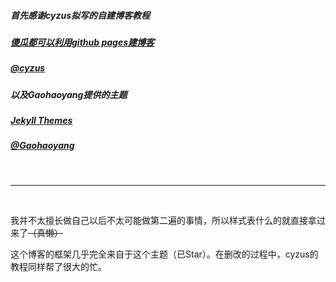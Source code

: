 ##### 首先感谢cyzus拟写的自建博客教程
##### [傻瓜都可以利用github pages建博客](http://cyzus.github.io/2015/06/21/github-build-blog/)
##### [@cyzus](https://github.com/cyzus)
##### 以及Gaohaoyang提供的主题

##### [Jekyll Themes](http://jekyllthemes.org/themes/cool-concise-high-end/)
##### [@Gaohaoyang](https://github.com/Gaohaoyang)
&nbsp;
***
&nbsp;

我并不太擅长做自己以后不太可能做第二遍的事情，所以样式表什么的就直接拿过来了~~（真懒）~~

这个博客的框架几乎完全来自于这个主题（已Star）。在删改的过程中，cyzus的教程同样帮了很大的忙。
